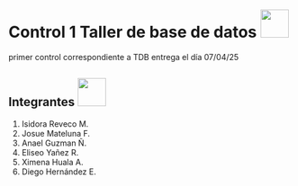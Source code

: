# Control 1 Taller de base de datos <img src="[![image](https://github.com/user-attachments/assets/d9f35362-ea55-4223-a536-8684cdfa8b5e)](https://cdn-icons-png.flaticon.com/128/9850/9850774.png)" width="50" height="50">


primer control correspondiente a TDB entrega el día 07/04/25

## Integrantes <img src="![image](https://github.com/user-attachments/assets/d9f35362-ea55-4223-a536-8684cdfa8b5e)" width="50" height="50">
1. Isidora Reveco M.
2. Josue Mateluna F.
3. Anael Guzman Ñ.
4. Eliseo Yañez R.
5. Ximena Huala A.
6. Diego Hernández E.
